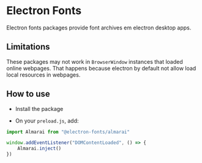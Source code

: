 # Electron Fonts

Electron fonts packages provide font archives em electron desktop apps.

## Limitations

These packages may not work in `BrowserWindow` instances that loaded online webpages. That happens because electron by default not allow load local resources in webpages.

## How to use

* Install the package

* On your `preload.js`, add:

```ts
import Almarai from "@electron-fonts/almarai"

window.addEventListener("DOMContentLoaded", () => {
    Almarai.inject()
})
```